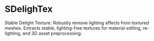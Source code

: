 # SDelighTex
Stable Delight Texture: Robustly remove lighting effects from textured meshes. Extracts stable, lighting-free textures for material editing, re-lighting, and 3D asset preprocessing.

